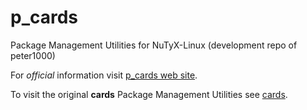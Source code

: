 # p_cards

Package Management Utilities for NuTyX-Linux (development repo of peter1000)

For *official* information visit [p_cards web site](https://p-nutyx.github.io/p_cards/).

To visit the original **cards** Package Management Utilities see [cards](https://github.com/NuTyX/cards).

